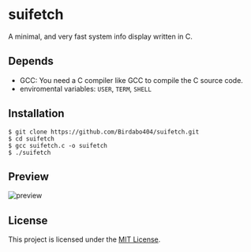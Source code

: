 # suifetch
A minimal, and very fast system info display written in C. 

## Depends
* GCC: You need a C compiler like GCC to compile the C source code.
* enviromental variables: `USER`, `TERM`, `SHELL`

## Installation

```
$ git clone https://github.com/Birdabo404/suifetch.git
$ cd suifetch
$ gcc suifetch.c -o suifetch
$ ./suifetch
```
## Preview

![preview](https://i.imgur.com/yMPPBtk.png)

## License

This project is licensed under the [MIT License](https://opensource.org/license/mit/).
